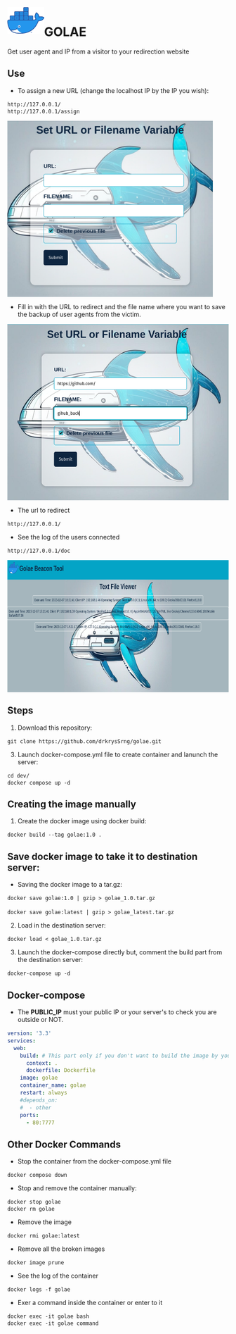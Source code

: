 <img align="left" height="60" src="images/golae.png" alt="Golae">

# GOLAE

Get user agent and IP from a visitor to your redirection website

## Use
* To assign a new URL (change the localhost IP by the IP you wish):

```
http://127.0.0.1/
http://127.0.0.1/assign

```
<img align="center" height="400" src="images/assign.png" alt="assign">

* Fill in with the URL to redirect and the file name where you want to save the backup of user agents from the victim.

<img align="center" height="400" src="images/example.png" alt="example">

* The url to redirect
```
http://127.0.0.1/

```
* See the log of the users connected

```
http://127.0.0.1/doc

```

<img align="center" height="300" src="images/list.png" alt="list">



## Steps

1. Download this repository:

```commandline
git clone https://github.com/drkrysSrng/golae.git
```
3. Launch docker-compose.yml file to create container and lanunch the server:

```commandline
cd dev/
docker compose up -d
```

## Creating the image manually

1. Create the docker image using docker build:

```commandline
docker build --tag golae:1.0 .
```

## Save docker image to take it to destination server:
* Saving the docker image to a tar.gz:
```commandline
docker save golae:1.0 | gzip > golae_1.0.tar.gz

docker save golae:latest | gzip > golae_latest.tar.gz
```
2. Load in the destination server:

```commandline
docker load < golae_1.0.tar.gz

```

3. Launch the docker-compose directly but, comment the build part from the destination server:

```commandline
docker-compose up -d
```

## Docker-compose

* The **PUBLIC_IP** must your public IP or your server's to check you are outside or NOT.

```yml
version: '3.3'
services:
  web:
    build: # This part only if you don't want to build the image by yourself
      context: .
      dockerfile: Dockerfile
    image: golae
    container_name: golae
    restart: always
    #depends_on:
    #  - other
    ports:
      - 80:7777

```

## Other Docker Commands

* Stop the container from the docker-compose.yml file
```commandline
docker compose down
```
* Stop and remove the container manually:

```commandline
docker stop golae
docker rm golae
```
* Remove the image
```
docker rmi golae:latest
```

* Remove all the broken images
```
docker image prune
```
* See the log of the container
```
docker logs -f golae
```

* Exer a command inside the container or enter to it

```
docker exec -it golae bash
docker exec -it golae command
```




